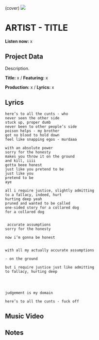 (cover) ![](57175019_319474918741616_8502199518755923887_n.jpg)

# ARTIST - TITLE

**Listen now:** x

## Project Data

Description.


**Title:** x / **Featuring:** x

**Production:** x / **Lyrics:** x

## Lyrics

```
here’s to all the cunts - who
never seen the other side
stuck up, proper dumb
never been to other people’s side
poison helps - my brother
got no blood to hold down 
feel like snapping egos - murdaaa

with an absolute power
sorry for the honesty
makes you throw it on the ground
and kill, iiii
gotta beee honest
just like you pretend to be
just like you
pretend to be
aye

all i require justice, slightly admitting
to a fallacy, indeed, hurt 
hurting deep yeah
pruned and wanted to be called
one-sided story for a collared dog
for a collared dog


 accurate assumptions
sorry for the honesty

now i’m gonna be honest


with all my actually accurate assumptions

- on the ground

but i require justice just like admitting
to fallacy, hurting deep 




judgement is my domain

here’s to all the cunts - fuck off

```

## Music Video


## Notes
